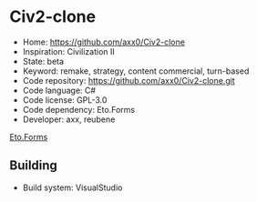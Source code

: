 # Civ2-clone

- Home: https://github.com/axx0/Civ2-clone
- Inspiration: Civilization II
- State: beta
- Keyword: remake, strategy, content commercial, turn-based
- Code repository: https://github.com/axx0/Civ2-clone.git
- Code language: C#
- Code license: GPL-3.0
- Code dependency: Eto.Forms
- Developer: axx, reubene

[Eto.Forms](https://github.com/picoe/Eto)

## Building

- Build system: VisualStudio
